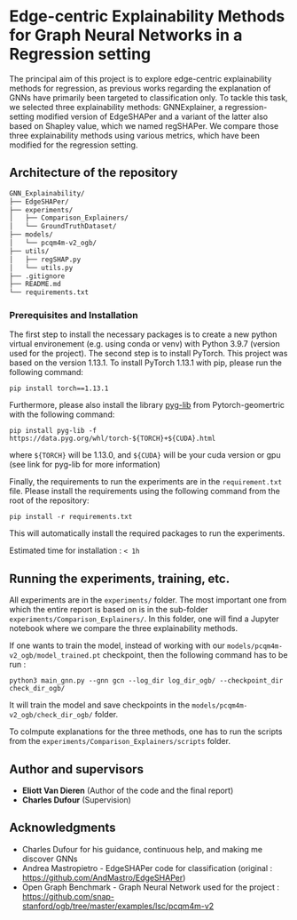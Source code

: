 # Edge-centric Explainability Methods for Graph Neural Networks in a Regression setting

The principal aim of this project is to explore edge-centric explainability methods for regression, as
previous works regarding the explanation of GNNs have primarily been targeted to classification only.
To tackle this task, we selected three explainability methods: GNNExplainer, a regression-setting
modified version of EdgeSHAPer and a variant of the latter also based on Shapley value, which we
named regSHAPer. We compare those three explainability methods using various metrics, which have been modified 
for the regression setting.

## Architecture of the repository
```bash
GNN_Explainability/
├── EdgeSHAPer/
├── experiments/
│   ├── Comparison_Explainers/
│   └── GroundTruthDataset/
├── models/
│   └── pcqm4m-v2_ogb/
├── utils/
│   ├── regSHAP.py
│   └── utils.py
├── .gitignore
├── README.md
└── requirements.txt
```

### Prerequisites and Installation

The first step to install the necessary packages is to create a new python virtual environement (e.g. using conda or venv) with Python 3.9.7 (version used for the project). The second step is to install PyTorch. This project was based on the version 1.13.1. To install PyTorch 1.13.1 with pip, please run the following command:

```
pip install torch==1.13.1
```

Furthermore, please also install the library [pyg-lib](https://github.com/pyg-team/pyg-lib) from Pytorch-geomertric with the following command: 

```
pip install pyg-lib -f https://data.pyg.org/whl/torch-${TORCH}+${CUDA}.html
```
where `${TORCH}` will be 1.13.0, and `${CUDA}` will be your cuda version or gpu (see link for pyg-lib for more information)

Finally, the requirements to run the experiments are in the `requirement.txt` file. Please install the requirements using the following command from the root of the repository:

```
pip install -r requirements.txt
```
This will automatically install the required packages to run the experiments. 

Estimated time for installation : `< 1h`


## Running the experiments, training, etc.

All experiments are in the `experiments/` folder. The most important one from which the entire report is based on 
is in the sub-folder `experiments/Comparison_Explainers/`. In this folder, one will find a Jupyter notebook where we compare the three explainability methods.

If one wants to train the model, instead of working with our `models/pcqm4m-v2_ogb/model_trained.pt` checkpoint, then the following command has to be run : 
```
python3 main_gnn.py --gnn gcn --log_dir log_dir_ogb/ --checkpoint_dir check_dir_ogb/
```
It will train the model and save checkpoints in the `models/pcqm4m-v2_ogb/check_dir_ogb/` folder.

To colmpute explanations for the three methods, one has to run the scripts from the `experiments/Comparison_Explainers/scripts` folder.

## Author and supervisors

* **Eliott Van Dieren** (Author of the code and the final report)
* **Charles Dufour** (Supervision)

## Acknowledgments

* Charles Dufour for his guidance, continuous help, and making me discover GNNs
* Andrea Mastropietro - EdgeSHAPer code for classification (original : https://github.com/AndMastro/EdgeSHAPer)
* Open Graph Benchmark - Graph Neural Network used for the project : https://github.com/snap-stanford/ogb/tree/master/examples/lsc/pcqm4m-v2


